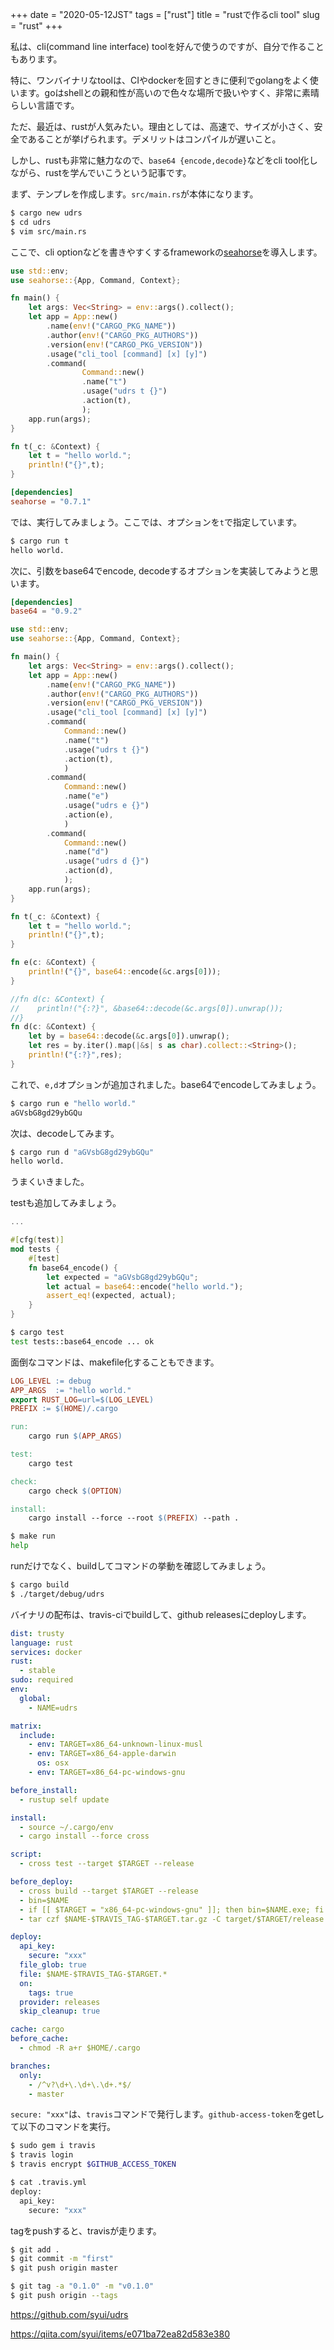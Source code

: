 +++
date = "2020-05-12JST"
tags = ["rust"]
title = "rustで作るcli tool"
slug = "rust"
+++

私は、cli(command line interface) toolを好んで使うのですが、自分で作ることもあります。

特に、ワンバイナリなtoolは、CIやdockerを回すときに便利でgolangをよく使います。goはshellとの親和性が高いので色々な場所で扱いやすく、非常に素晴らしい言語です。

ただ、最近は、rustが人気みたい。理由としては、高速で、サイズが小さく、安全であることが挙げられます。デメリットはコンパイルが遅いこと。

しかし、rustも非常に魅力なので、`base64 {encode,decode}`などをcli tool化しながら、rustを学んでいこうという記事です。

まず、テンプレを作成します。`src/main.rs`が本体になります。

```sh
$ cargo new udrs
$ cd udrs
$ vim src/main.rs
```

ここで、cli optionなどを書きやすくするframeworkの[seahorse](https://github.com/ksk001100/seahorse)を導入します。

```rust:src/main.rs
use std::env;
use seahorse::{App, Command, Context};

fn main() {
	let args: Vec<String> = env::args().collect();
	let app = App::new()
		.name(env!("CARGO_PKG_NAME"))
		.author(env!("CARGO_PKG_AUTHORS"))
		.version(env!("CARGO_PKG_VERSION"))
		.usage("cli_tool [command] [x] [y]")
		.command(
				Command::new()
				.name("t")
				.usage("udrs t {}")
				.action(t),
				);
	app.run(args);
}

fn t(_c: &Context) {
	let t = "hello world.";
	println!("{}",t);
}
```

```toml:Cargo.toml
[dependencies]
seahorse = "0.7.1"
```

では、実行してみましょう。ここでは、オプションを`t`で指定しています。

```sh
$ cargo run t
hello world.
```

次に、引数をbase64でencode, decodeするオプションを実装してみようと思います。

```toml:Cargo.toml
[dependencies]
base64 = "0.9.2"
```

```rust:src/main.rs
use std::env;
use seahorse::{App, Command, Context};

fn main() {
    let args: Vec<String> = env::args().collect();
    let app = App::new()
        .name(env!("CARGO_PKG_NAME"))
        .author(env!("CARGO_PKG_AUTHORS"))
        .version(env!("CARGO_PKG_VERSION"))
        .usage("cli_tool [command] [x] [y]")
        .command(
            Command::new()
            .name("t")
            .usage("udrs t {}")
            .action(t),
            )
        .command(
            Command::new()
            .name("e")
            .usage("udrs e {}")
            .action(e),
            )
        .command(
            Command::new()
            .name("d")
            .usage("udrs d {}")
            .action(d),
            );
    app.run(args);
}

fn t(_c: &Context) {
    let t = "hello world.";
    println!("{}",t);
}

fn e(c: &Context) {
    println!("{}", base64::encode(&c.args[0]));
}

//fn d(c: &Context) {
//    println!("{:?}", &base64::decode(&c.args[0]).unwrap());
//}
fn d(c: &Context) {
    let by = base64::decode(&c.args[0]).unwrap();
    let res = by.iter().map(|&s| s as char).collect::<String>();
    println!("{:?}",res);
}

```

これで、`e,d`オプションが追加されました。base64でencodeしてみましょう。

```sh
$ cargo run e "hello world."
aGVsbG8gd29ybGQu
```

次は、decodeしてみます。

```sh
$ cargo run d "aGVsbG8gd29ybGQu"
hello world.
```

うまくいきました。

testも追加してみましょう。

```rust:src/main.rs
...

#[cfg(test)]
mod tests {
    #[test]
    fn base64_encode() {
        let expected = "aGVsbG8gd29ybGQu";
        let actual = base64::encode("hello world.");
        assert_eq!(expected, actual);
    }
}
```

```sh
$ cargo test
test tests::base64_encode ... ok
```

面倒なコマンドは、makefile化することもできます。

```makefile
LOG_LEVEL := debug
APP_ARGS  := "hello world."
export RUST_LOG=url=$(LOG_LEVEL)
PREFIX := $(HOME)/.cargo

run:
	cargo run $(APP_ARGS)

test:
	cargo test

check:
	cargo check $(OPTION)

install:
	cargo install --force --root $(PREFIX) --path .
```

```sh
$ make run
help
```

runだけでなく、buildしてコマンドの挙動を確認してみましょう。

```sh
$ cargo build
$ ./target/debug/udrs
```

バイナリの配布は、travis-ciでbuildして、github releasesにdeployします。

```yml:.travis.yml
dist: trusty
language: rust
services: docker
rust:
  - stable
sudo: required
env:
  global:
    - NAME=udrs

matrix:
  include:
    - env: TARGET=x86_64-unknown-linux-musl
    - env: TARGET=x86_64-apple-darwin
      os: osx
    - env: TARGET=x86_64-pc-windows-gnu

before_install:
  - rustup self update

install:
  - source ~/.cargo/env
  - cargo install --force cross

script:
  - cross test --target $TARGET --release

before_deploy:
  - cross build --target $TARGET --release
  - bin=$NAME
  - if [[ $TARGET = "x86_64-pc-windows-gnu" ]]; then bin=$NAME.exe; fi
  - tar czf $NAME-$TRAVIS_TAG-$TARGET.tar.gz -C target/$TARGET/release $bin

deploy:
  api_key:
    secure: "xxx"
  file_glob: true
  file: $NAME-$TRAVIS_TAG-$TARGET.*
  on:
    tags: true
  provider: releases
  skip_cleanup: true

cache: cargo
before_cache:
  - chmod -R a+r $HOME/.cargo

branches:
  only:
    - /^v?\d+\.\d+\.\d+.*$/
    - master
```

`secure: "xxx"`は、`travis`コマンドで発行します。`github-access-token`をgetして以下のコマンドを実行。

```sh
$ sudo gem i travis
$ travis login
$ travis encrypt $GITHUB_ACCESS_TOKEN

$ cat .travis.yml
deploy:
  api_key:
    secure: "xxx"
```

tagをpushすると、travisが走ります。

```sh
$ git add .
$ git commit -m "first"
$ git push origin master

$ git tag -a "0.1.0" -m "v0.1.0"
$ git push origin --tags
```

https://github.com/syui/udrs

https://qiita.com/syui/items/e071ba72ea82d583e380
